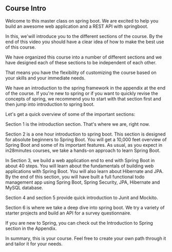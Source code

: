 ## Course Intro

Welcome to this master class on spring boot. We are excited to help you build an awesome web application and a REST API with springboot.

In this, we'will introduce you to the different sections of the course. By the end of this video you should have a clear idea of how to make the best use of this course.

We have organized this course into a number of different sections and we have designed each of these sections to be independent of each other.

That means you have the flexibility of customizing the course based on your skills and your immediate needs.

We have an introduction to the spring framework in the appendix at the end of the course. If you're new to spring or if you want to quickly revise the concepts of spring, we recommend you to start with that section first and then jump into introduction to spring boot.

Let's get a quick overview of some of the important sections:

Section 1 is the introduction section. That's where we are, right now.

Section 2 is a one hour introduction to spring boot. This section is designed for absolute beginners to Spring Boot. You will get a 10,000 feet overview of Spring Boot and some of its important features. As usual, as you expect in in28minutes courses, we take a hands-on approach to learn Spring Boot.

In Section 3, we build a web application end to end with Spring Boot in about 40 steps. You will learn about the fundamentals of building web applications with Spring Boot. You will also learn about Hibernate and JPA. By the end of this section, you will have built a full functional todo management app using Spring Boot, Spring Security, JPA, Hibernate and MySQL database.

Section 4 and section 5 provide quick introduction to Junit and Mockito. 

Section 6 is where we take a deep dive into spring boot. We try a variety of starter projects and build an API for a survey questionnaire.

If you are new to Spring, you can check out the Introduction to Spring section in the Appendix.

In summary, this is your course. Feel free to create your own path through it and tailor it for your needs.



